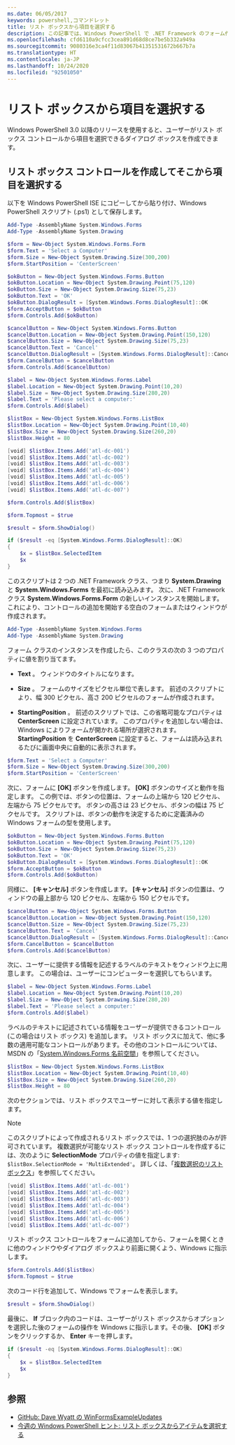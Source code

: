 ```yaml
---
ms.date: 06/05/2017
keywords: powershell,コマンドレット
title: リスト ボックスから項目を選択する
description: この記事では、Windows PowerShell で .NET Framework のフォーム作成機能を使用して、リスト ボックス コントロールを作成する方法を示します。
ms.openlocfilehash: cfd6110a9cfcc3cea891d68d8ce7be5b332a949a
ms.sourcegitcommit: 9080316e3ca4f11d83067b41351531672b667b7a
ms.translationtype: HT
ms.contentlocale: ja-JP
ms.lasthandoff: 10/24/2020
ms.locfileid: "92501050"
---
```

# <a name="selecting-items-from-a-list-box"></a>リスト ボックスから項目を選択する

Windows PowerShell 3.0 以降のリリースを使用すると、ユーザーがリスト ボックス コントロールから項目を選択できるダイアログ ボックスを作成できます。

## <a name="create-a-list-box-control-and-select-items-from-it"></a>リスト ボックス コントロールを作成してそこから項目を選択する

以下を Windows PowerShell ISE にコピーしてから貼り付け、Windows PowerShell スクリプト (.ps1) として保存します。

```powershell
Add-Type -AssemblyName System.Windows.Forms
Add-Type -AssemblyName System.Drawing

$form = New-Object System.Windows.Forms.Form
$form.Text = 'Select a Computer'
$form.Size = New-Object System.Drawing.Size(300,200)
$form.StartPosition = 'CenterScreen'

$okButton = New-Object System.Windows.Forms.Button
$okButton.Location = New-Object System.Drawing.Point(75,120)
$okButton.Size = New-Object System.Drawing.Size(75,23)
$okButton.Text = 'OK'
$okButton.DialogResult = [System.Windows.Forms.DialogResult]::OK
$form.AcceptButton = $okButton
$form.Controls.Add($okButton)

$cancelButton = New-Object System.Windows.Forms.Button
$cancelButton.Location = New-Object System.Drawing.Point(150,120)
$cancelButton.Size = New-Object System.Drawing.Size(75,23)
$cancelButton.Text = 'Cancel'
$cancelButton.DialogResult = [System.Windows.Forms.DialogResult]::Cancel
$form.CancelButton = $cancelButton
$form.Controls.Add($cancelButton)

$label = New-Object System.Windows.Forms.Label
$label.Location = New-Object System.Drawing.Point(10,20)
$label.Size = New-Object System.Drawing.Size(280,20)
$label.Text = 'Please select a computer:'
$form.Controls.Add($label)

$listBox = New-Object System.Windows.Forms.ListBox
$listBox.Location = New-Object System.Drawing.Point(10,40)
$listBox.Size = New-Object System.Drawing.Size(260,20)
$listBox.Height = 80

[void] $listBox.Items.Add('atl-dc-001')
[void] $listBox.Items.Add('atl-dc-002')
[void] $listBox.Items.Add('atl-dc-003')
[void] $listBox.Items.Add('atl-dc-004')
[void] $listBox.Items.Add('atl-dc-005')
[void] $listBox.Items.Add('atl-dc-006')
[void] $listBox.Items.Add('atl-dc-007')

$form.Controls.Add($listBox)

$form.Topmost = $true

$result = $form.ShowDialog()

if ($result -eq [System.Windows.Forms.DialogResult]::OK)
{
    $x = $listBox.SelectedItem
    $x
}
```

このスクリプトは 2 つの .NET Framework クラス、つまり **System.Drawing** と **System.Windows.Forms** を最初に読み込みます。 次に、.NET Framework クラス **System.Windows.Forms.Form** の新しいインスタンスを開始します。これにより、コントロールの追加を開始する空白のフォームまたはウィンドウが作成されます。

```powershell
Add-Type -AssemblyName System.Windows.Forms
Add-Type -AssemblyName System.Drawing
```

フォーム クラスのインスタンスを作成したら、このクラスの次の 3 つのプロパティに値を割り当てます。

- **Text** 。 ウィンドウのタイトルになります。

- **Size** 。 フォームのサイズをピクセル単位で表します。 前述のスクリプトにより、幅 300 ピクセル、高さ 200 ピクセルのフォームが作成されます。

- **StartingPosition** 。 前述のスクリプトでは、この省略可能なプロパティは **CenterScreen** に設定されています。
  このプロパティを追加しない場合は、Windows によりフォームが開かれる場所が選択されます。 **StartingPosition** を **CenterScreen** に設定すると、フォームは読み込まれるたびに画面中央に自動的に表示されます。

```powershell
$form.Text = 'Select a Computer'
$form.Size = New-Object System.Drawing.Size(300,200)
$form.StartPosition = 'CenterScreen'
```

次に、フォームに **[OK]** ボタンを作成します。 **[OK]** ボタンのサイズと動作を指定します。 この例では、ボタンの位置は、フォームの上端から 120 ピクセル、左端から 75 ピクセルです。 ボタンの高さは 23 ピクセル、ボタンの幅は 75 ピクセルです。 スクリプトは、ボタンの動作を決定するために定義済みの Windows フォームの型を使用します。

```powershell
$okButton = New-Object System.Windows.Forms.Button
$okButton.Location = New-Object System.Drawing.Point(75,120)
$okButton.Size = New-Object System.Drawing.Size(75,23)
$okButton.Text = 'OK'
$okButton.DialogResult = [System.Windows.Forms.DialogResult]::OK
$form.AcceptButton = $okButton
$form.Controls.Add($okButton)
```

同様に、 **[キャンセル]** ボタンを作成します。 **[キャンセル]** ボタンの位置は、ウィンドウの最上部から 120 ピクセル、左端から 150 ピクセルです。

```powershell
$cancelButton = New-Object System.Windows.Forms.Button
$cancelButton.Location = New-Object System.Drawing.Point(150,120)
$cancelButton.Size = New-Object System.Drawing.Size(75,23)
$cancelButton.Text = 'Cancel'
$cancelButton.DialogResult = [System.Windows.Forms.DialogResult]::Cancel
$form.CancelButton = $cancelButton
$form.Controls.Add($cancelButton)
```

次に、ユーザーに提供する情報を記述するラベルのテキストをウィンドウ上に用意します。 この場合は、ユーザーにコンピューターを選択してもらいます。

```powershell
$label = New-Object System.Windows.Forms.Label
$label.Location = New-Object System.Drawing.Point(10,20)
$label.Size = New-Object System.Drawing.Size(280,20)
$label.Text = 'Please select a computer:'
$form.Controls.Add($label)
```

ラベルのテキストに記述されている情報をユーザーが提供できるコントロール (この場合はリスト ボックス) を追加します。 リスト ボックスに加えて、他に多数の適用可能なコントロールがあります。その他のコントロールについては、MSDN の「[System.Windows.Forms 名前空間](/dotnet/api/system.windows.forms)」を参照してください。

```powershell
$listBox = New-Object System.Windows.Forms.ListBox
$listBox.Location = New-Object System.Drawing.Point(10,40)
$listBox.Size = New-Object System.Drawing.Size(260,20)
$listBox.Height = 80
```

次のセクションでは、リスト ボックスでユーザーに対して表示する値を指定します。

> [!NOTE]
> このスクリプトによって作成されるリスト ボックスでは、1 つの選択肢のみが許可されています。 複数選択が可能なリスト ボックス コントロールを作成するには、次のように **SelectionMode** プロパティの値を指定します: `$listBox.SelectionMode = 'MultiExtended'`。 詳しくは、「[複数選択のリスト ボックス](Multiple-selection-List-Boxes.md)」を参照してください。

```powershell
[void] $listBox.Items.Add('atl-dc-001')
[void] $listBox.Items.Add('atl-dc-002')
[void] $listBox.Items.Add('atl-dc-003')
[void] $listBox.Items.Add('atl-dc-004')
[void] $listBox.Items.Add('atl-dc-005')
[void] $listBox.Items.Add('atl-dc-006')
[void] $listBox.Items.Add('atl-dc-007')
```

リスト ボックス コントロールをフォームに追加してから、フォームを開くときに他のウィンドウやダイアログ ボックスより前面に開くよう、Windows に指示します。

```powershell
$form.Controls.Add($listBox)
$form.Topmost = $true
```

次のコード行を追加して、Windows でフォームを表示します。

```powershell
$result = $form.ShowDialog()
```

最後に、 **If** ブロック内のコードは、ユーザーがリスト ボックスからオプションを選択した後のフォームの操作を Windows に指示します。その後、 **[OK]** ボタンをクリックするか、 **Enter** キーを押します。

```powershell
if ($result -eq [System.Windows.Forms.DialogResult]::OK)
{
    $x = $listBox.SelectedItem
    $x
}
```

## <a name="see-also"></a>参照

- [GitHub: Dave Wyatt の WinFormsExampleUpdates](https://github.com/dlwyatt/WinFormsExampleUpdates)
- [今週の Windows PowerShell ヒント: リスト ボックスからアイテムを選択する](/previous-versions/windows/it-pro/windows-powershell-1.0/ff730949(v=technet.10))
